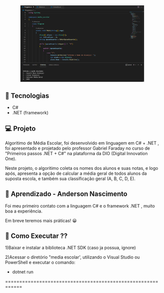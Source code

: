  <p align="center">
  <img alt="Cadastro Aluno/Nota e Média Escolar Geral" src="./mediaescolar.png" width="80%">
</p>
 
 ## 🚀 Tecnologias

- C# 
- .NET (framework)

## 💻 Projeto

Algoritimo de Média Escolar, foi desenvolvido em linguagem em C# + .NET , foi apresentado e projetado pelo professor Gabriel Faraday no curso de "Primeiros passos .NET + C#" na plataforma da DIO (Digital Innovation One).

Neste projeto, o algoritimo coleta os nomes dos alunos e suas notas, e logo após, apresenta a opção de calcular a média geral de todos alunos da suposta escola, e também sua classificação geral (A, B, C, D, E).

 
## 📝 Aprendizado - Anderson Nascimento

 Foi meu primeiro contato com a linguagem C# e o framework .NET , muito boa a experiência. 

 Em breve teremos mais práticas! 😀

 

 ## 📝 Como Executar ??

 1)Baixar e instalar a biblioteca .NET SDK (caso ja possua, ignore)

 2)Acessar o diretório "media escolar', utilizando o Visual Studio ou PowerShell e executar o comando:

 * dotnet run



 ============================================================ 
